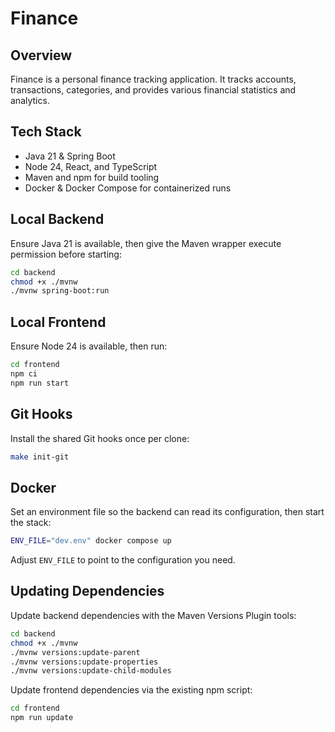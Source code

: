 # Finance

## Overview

Finance is a personal finance tracking application. It tracks accounts, transactions, categories, and provides various financial statistics and analytics.

## Tech Stack

- Java 21 & Spring Boot
- Node 24, React, and TypeScript
- Maven and npm for build tooling
- Docker & Docker Compose for containerized runs

## Local Backend

Ensure Java 21 is available, then give the Maven wrapper execute permission before starting:

```bash
cd backend
chmod +x ./mvnw
./mvnw spring-boot:run
```

## Local Frontend

Ensure Node 24 is available, then run:

```bash
cd frontend
npm ci
npm run start
```

## Git Hooks

Install the shared Git hooks once per clone:

```bash
make init-git
```

## Docker

Set an environment file so the backend can read its configuration, then start the stack:

```bash
ENV_FILE="dev.env" docker compose up
```

Adjust `ENV_FILE` to point to the configuration you need.

## Updating Dependencies

Update backend dependencies with the Maven Versions Plugin tools:

```bash
cd backend
chmod +x ./mvnw
./mvnw versions:update-parent
./mvnw versions:update-properties
./mvnw versions:update-child-modules
```

Update frontend dependencies via the existing npm script:

```bash
cd frontend
npm run update
```
